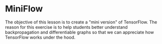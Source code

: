 # MiniFlow
The objective of this lesson is to create a "mini version" of TensorFlow.  The reason for this exercise is to help students 
better understand backpropagation and differentiable graphs so that we can appreciate how TensorFlow works under the hood.

